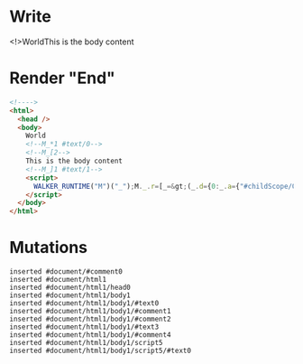 # Write
  <!>World<!--M_*1 #text/0--><!--M_[2-->This is the body content<!--M_]1 #text/1--><script>WALKER_RUNTIME("M")("_");M._.r=[_=>(_.d={0:_.a={"#childScope/0":_.b={"#text/1!":_.c={}}},1:_.b,2:_.c},_.b["#text/1("]=_._["packages/translator-tags/src/__tests__/fixtures/custom-tag-render-body/template.marko_1_renderer"](_.a),_.d),0]</script>


# Render "End"
```html
<!---->
<html>
  <head />
  <body>
    World
    <!--M_*1 #text/0-->
    <!--M_[2-->
    This is the body content
    <!--M_]1 #text/1-->
    <script>
      WALKER_RUNTIME("M")("_");M._.r=[_=&gt;(_.d={0:_.a={"#childScope/0":_.b={"#text/1!":_.c={}}},1:_.b,2:_.c},_.b["#text/1("]=_._["packages/translator-tags/src/__tests__/fixtures/custom-tag-render-body/template.marko_1_renderer"](_.a),_.d),0]
    </script>
  </body>
</html>
```

# Mutations
```
inserted #document/#comment0
inserted #document/html1
inserted #document/html1/head0
inserted #document/html1/body1
inserted #document/html1/body1/#text0
inserted #document/html1/body1/#comment1
inserted #document/html1/body1/#comment2
inserted #document/html1/body1/#text3
inserted #document/html1/body1/#comment4
inserted #document/html1/body1/script5
inserted #document/html1/body1/script5/#text0
```